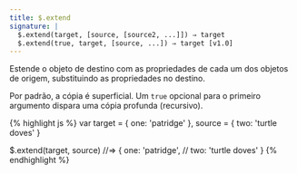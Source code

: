 ```yaml
---
title: $.extend
signature: |
  $.extend(target, [source, [source2, ...]]) ⇒ target
  $.extend(true, target, [source, ...]) ⇒ target [v1.0]
---
```


Estende o objeto de destino com as propriedades de cada um dos objetos
de origem, substituindo as propriedades no destino.

Por padrão, a cópia é superficial. Um `true` opcional para o primeiro
argumento dispara uma cópia profunda (recursivo).

{% highlight js %}
var target = { one: 'patridge' },
    source = { two: 'turtle doves' }

$.extend(target, source)
//=> { one: 'patridge',
//     two: 'turtle doves' }
{% endhighlight %}
